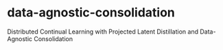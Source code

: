 # data-agnostic-consolidation
Distributed Continual Learning with Projected Latent Distillation and Data-Agnostic Consolidation
